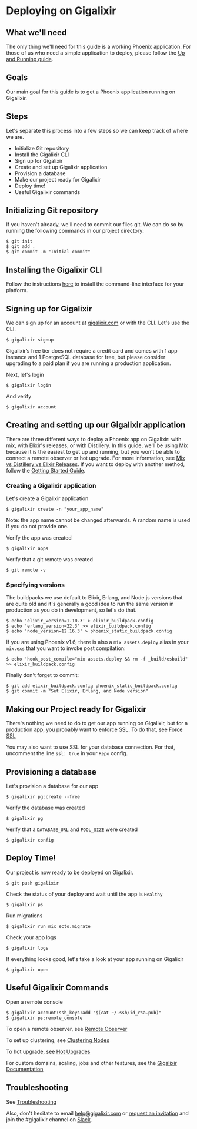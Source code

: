 # Deploying on Gigalixir

## What we'll need

The only thing we'll need for this guide is a working Phoenix application. For those of us who need a simple application to deploy, please follow the [Up and Running guide](https://hexdocs.pm/phoenix/up_and_running.html).

## Goals

Our main goal for this guide is to get a Phoenix application running on Gigalixir.

## Steps

Let's separate this process into a few steps so we can keep track of where we are.

- Initialize Git repository
- Install the Gigalixir CLI
- Sign up for Gigalixir
- Create and set up Gigalixir application
- Provision a database
- Make our project ready for Gigalixir
- Deploy time!
- Useful Gigalixir commands

## Initializing Git repository

If you haven't already, we'll need to commit our files git. We can do so by running the following commands in our project directory:

```console
$ git init
$ git add .
$ git commit -m "Initial commit"
```

## Installing the Gigalixir CLI

Follow the instructions [here](https://gigalixir.readthedocs.io/en/latest/getting-started-guide.html#install-the-command-line-interface) to install the command-line interface for your platform.

## Signing up for Gigalixir

We can sign up for an account at [gigalixir.com](https://www.gigalixir.com) or with the CLI. Let's use the CLI.

```console
$ gigalixir signup
```

Gigalixir’s free tier does not require a credit card and comes with 1 app instance and 1 PostgreSQL database for free, but please consider upgrading to a paid plan if you are running a production application.

Next, let's login

```console
$ gigalixir login
```

And verify

```console
$ gigalixir account
```

## Creating and setting up our Gigalixir application

There are three different ways to deploy a Phoenix app on Gigalixir: with mix, with Elixir's releases, or with Distillery. In this guide, we'll be using Mix because it is the easiest to get up and running, but you won't be able to connect a remote observer or hot upgrade. For more information, see [Mix vs Distillery vs Elixir Releases](https://gigalixir.readthedocs.io/en/latest/modify-app/index.html#mix-vs-distillery-vs-elixir-releases). If you want to deploy with another method, follow the [Getting Started Guide](https://gigalixir.readthedocs.io/en/latest/getting-started-guide.html).

### Creating a Gigalixir application

Let's create a Gigalixir application

```console
$ gigalixir create -n "your_app_name"
```

Note: the app name cannot be changed afterwards. A random name is used if you do not provide one.

Verify the app was created

```console
$ gigalixir apps
```

Verify that a git remote was created 

```console
$ git remote -v
```

### Specifying versions

The buildpacks we use default to Elixir, Erlang, and Node.js versions that are quite old and it's generally a good idea to run the same version in production as you do in development, so let's do that.

```console
$ echo 'elixir_version=1.10.3' > elixir_buildpack.config
$ echo 'erlang_version=22.3' >> elixir_buildpack.config
$ echo 'node_version=12.16.3' > phoenix_static_buildpack.config
```

If you are using Phoenix v1.6, there is also a `mix assets.deploy` alias in your `mix.exs` that you want to invoke post compilation:

```console
$ echo 'hook_post_compile="mix assets.deploy && rm -f _build/esbuild"' >> elixir_buildpack.config
```

Finally don't forget to commit:

```console
$ git add elixir_buildpack.config phoenix_static_buildpack.config
$ git commit -m "Set Elixir, Erlang, and Node version"
```

## Making our Project ready for Gigalixir

There's nothing we need to do to get our app running on Gigalixir, but for a production app, you probably want to enforce SSL. To do that, see [Force SSL](https://hexdocs.pm/phoenix/using_ssl.html#force-ssl)

You may also want to use SSL for your database connection. For that, uncomment the line `ssl: true` in your `Repo` config.

## Provisioning a database

Let's provision a database for our app

```console
$ gigalixir pg:create --free
```

Verify the database was created

```console
$ gigalixir pg
```

Verify that a `DATABASE_URL` and `POOL_SIZE` were created

```console
$ gigalixir config
```

## Deploy Time!

Our project is now ready to be deployed on Gigalixir.

```console
$ git push gigalixir
```

Check the status of your deploy and wait until the app is `Healthy`

```console
$ gigalixir ps
```

Run migrations

```console
$ gigalixir run mix ecto.migrate
```

Check your app logs

```console
$ gigalixir logs
```

If everything looks good, let's take a look at your app running on Gigalixir

```console
$ gigalixir open
```

## Useful Gigalixir Commands

Open a remote console

```console
$ gigalixir account:ssh_keys:add "$(cat ~/.ssh/id_rsa.pub)"
$ gigalixir ps:remote_console
```

To open a remote observer, see [Remote Observer](https://gigalixir.readthedocs.io/en/latest/runtime.html#how-to-launch-a-remote-observer)

To set up clustering, see [Clustering Nodes](https://gigalixir.readthedocs.io/en/latest/cluster.html)

To hot upgrade, see [Hot Upgrades](https://gigalixir.readthedocs.io/en/latest/deploy.html#how-to-hot-upgrade-an-app)

For custom domains, scaling, jobs and other features, see the [Gigalixir Documentation](https://gigalixir.readthedocs.io/)

## Troubleshooting

See [Troubleshooting](https://gigalixir.readthedocs.io/en/latest/troubleshooting.html)

Also, don't hesitate to email [help@gigalixir.com](mailto:help@gigalixir.com) or [request an invitation](https://elixir-slackin.herokuapp.com/) and join the #gigalixir channel on [Slack](https://elixir-lang.slack.com).
